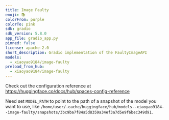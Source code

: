 ```yaml
---
title: Image Faulty
emoji: 📚
colorFrom: purple
colorTo: pink
sdk: gradio
sdk_version: 5.8.0
app_file: gradio_app.py
pinned: false
license: apache-2.0
short_description: Gradio implementation of the FaultyImageAPI
models:
  - xiaoyao9184/image-faulty
preload_from_hub:
  - xiaoyao9184/image-faulty
---
```


Check out the configuration reference at https://huggingface.co/docs/hub/spaces-config-reference

Need set `MODEL_PATH` to point to the path of a snapshot of the model you want to use, like `/home/user/.cache/huggingface/hub/models--xiaoyao9184--image-faulty/snapshots/3bc9ba7f84a5d8359a34ef3a7d5e9f6bec349d91`.
